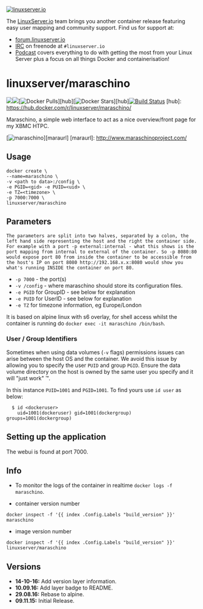 [linuxserverurl]: https://linuxserver.io
[forumurl]: https://forum.linuxserver.io
[ircurl]: https://www.linuxserver.io/irc/
[podcasturl]: https://www.linuxserver.io/podcast/

[![linuxserver.io](https://raw.githubusercontent.com/linuxserver/docker-templates/master/linuxserver.io/img/linuxserver_medium.png)][linuxserverurl]

The [LinuxServer.io][linuxserverurl] team brings you another container release featuring easy user mapping and community support. Find us for support at:
* [forum.linuxserver.io][forumurl]
* [IRC][ircurl] on freenode at `#linuxserver.io`
* [Podcast][podcasturl] covers everything to do with getting the most from your Linux Server plus a focus on all things Docker and containerisation!

# linuxserver/maraschino
[![](https://images.microbadger.com/badges/version/linuxserver/maraschino.svg)](https://microbadger.com/images/linuxserver/maraschino "Get your own version badge on microbadger.com")[![](https://images.microbadger.com/badges/image/linuxserver/maraschino.svg)](http://microbadger.com/images/linuxserver/maraschino "Get your own image badge on microbadger.com")[![Docker Pulls](https://img.shields.io/docker/pulls/linuxserver/maraschino.svg)][hub][![Docker Stars](https://img.shields.io/docker/stars/linuxserver/maraschino.svg)][hub][![Build Status](http://jenkins.linuxserver.io:8080/buildStatus/icon?job=Dockers/LinuxServer.io/linuxserver-maraschino)](http://jenkins.linuxserver.io:8080/job/Dockers/job/LinuxServer.io/job/linuxserver-maraschino/)
[hub]: https://hub.docker.com/r/linuxserver/maraschino/

Maraschino, a simple web interface to act as a nice overview/front page for my XBMC HTPC.

[![maraschino](https://raw.githubusercontent.com/linuxserver/docker-templates/master/linuxserver.io/img/maraschino.png)][maraurl]
[maraurl]: http://www.maraschinoproject.com/

## Usage

```
docker create \
--name=maraschino \
-v <path to data>:/config \
-e PGID=<gid> -e PUID=<uid> \
-e TZ=<timezone> \
-p 7000:7000 \
linuxserver/maraschino
```

## Parameters

`The parameters are split into two halves, separated by a colon, the left hand side representing the host and the right the container side. 
For example with a port -p external:internal - what this shows is the port mapping from internal to external of the container.
So -p 8080:80 would expose port 80 from inside the container to be accessible from the host's IP on port 8080
http://192.168.x.x:8080 would show you what's running INSIDE the container on port 80.`


* `-p 7000` - the port(s)
* `-v /config` - where maraschino should store its configuration files.
* `-e PGID` for GroupID - see below for explanation
* `-e PUID` for UserID - see below for explanation
* `-e TZ` for timezone information, eg Europe/London

It is based on alpine linux with s6 overlay, for shell access whilst the container is running do `docker exec -it maraschino /bin/bash`.

### User / Group Identifiers

Sometimes when using data volumes (`-v` flags) permissions issues can arise between the host OS and the container. We avoid this issue by allowing you to specify the user `PUID` and group `PGID`. Ensure the data volume directory on the host is owned by the same user you specify and it will "just work" ™.

In this instance `PUID=1001` and `PGID=1001`. To find yours use `id user` as below:

```
  $ id <dockeruser>
    uid=1001(dockeruser) gid=1001(dockergroup) groups=1001(dockergroup)
```

## Setting up the application

The webui is found at port 7000.


## Info

* To monitor the logs of the container in realtime `docker logs -f maraschino`.

* container version number 

`docker inspect -f '{{ index .Config.Labels "build_version" }}' maraschino`

* image version number

`docker inspect -f '{{ index .Config.Labels "build_version" }}' linuxserver/maraschino`

## Versions

+ **14-10-16:** Add version layer information.
+ **10.09.16:** Add layer badge to README.
+ **29.08.16:** Rebase to alpine.
+ **09.11.15:** Initial Release.
